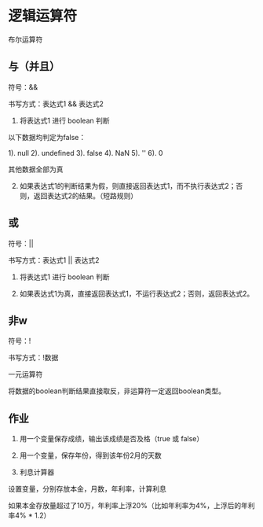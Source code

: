 # 逻辑运算符

布尔运算符

## 与（并且）

符号：&&

书写方式：表达式1 && 表达式2

1. 将表达式1 进行 boolean 判断

以下数据均判定为false：

1). null
2). undefined
3). false
4). NaN
5). ''
6). 0

其他数据全部为真

2. 如果表达式1的判断结果为假，则直接返回表达式1，而不执行表达式2；否则，返回表达式2的结果。（短路规则）

## 或

符号：||

书写方式：表达式1 || 表达式2

1. 将表达式1 进行 boolean 判断

2. 如果表达式1为真，直接返回表达式1，不运行表达式2；否则，返回表达式2。

## 非w

符号：!

书写方式：!数据

一元运算符

将数据的boolean判断结果直接取反，非运算符一定返回boolean类型。


## 作业

1. 用一个变量保存成绩，输出该成绩是否及格（true 或 false）

2. 用一个变量，保存年份，得到该年份2月的天数

3. 利息计算器

设置变量，分别存放本金，月数，年利率，计算利息

如果本金存放量超过了10万，年利率上浮20%（比如年利率为4%，上浮后的年利率4% * 1.2）